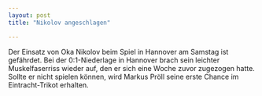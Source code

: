 ```yaml
---
layout: post
title: "Nikolov angeschlagen"

---
```


Der Einsatz von Oka Nikolov beim Spiel in Hannover am Samstag ist gefährdet. Bei der 0:1-Niederlage in Hannover brach sein leichter Muskelfaserriss wieder auf, den er sich eine Woche zuvor zugezogen hatte. Sollte er nicht spielen können, wird Markus Pröll seine erste Chance im Eintracht-Trikot erhalten. 


